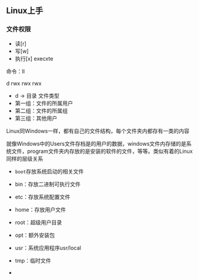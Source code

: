 ## Linux上手

### 文件权限

- 读[r]
- 写[w]
- 执行[x] execxte

命令：ll 

d rwx rwx rwx

- d -> 目录  文件类型
- 第一组：文件的所属用户
- 第二组：文件的所属组
- 第三组：其他用户



Linux同Windows一样，都有自己的文件结构，每个文件夹内都存有一类的内容

就像Windows中的Users文件存档是的用户的数据，windows文件内存储的是系统文件，program文件夹内存放的是安装的软件的文件，等等。类似有着的Linux同样的层级关系

- `boot`存放系统启动的相关文件

- bin：存放二进制可执行文件
- etc：存放系统配置文件
- home：存放用户文件
- root：超级用户目录
- opt：额外安装包
- usr：系统应用程序usr/local
- tmp：临时文件
- 